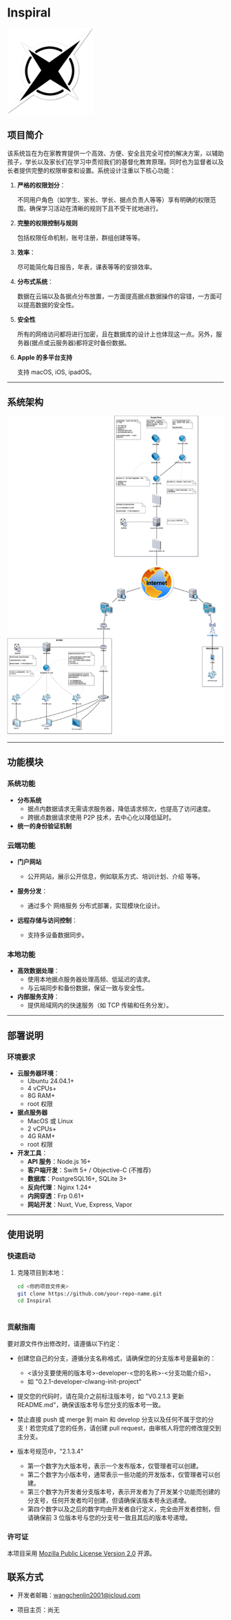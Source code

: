 # Inspiral

<img src="./Logo/All.png" alt="logo" width="200" height="200" />

## 项目简介

该系统旨在为在家教育提供一个高效、方便、安全且完全可控的解决方案，以辅助孩子，学长以及家长们在学习中贯彻我们的基督化教育原理。同时也为监督者以及长者提供完整的权限审查和设置。系统设计注重以下核心功能：



1. **严格的权限划分**：

   不同用户角色（如学生、家长、学长、据点负责人等等）享有明确的权限范围，确保学习活动在清晰的规则下且不受干扰地进行。

2. **完整的权限控制与规则**

   包括权限任命机制，账号注册，群组创建等等。

3. **效率**：

   尽可能简化每日报告，年表，课表等等的安排效率。

4. **分布式系统**：

   数据在云端以及各据点分布放置，一方面提高据点数据操作的容错，一方面可以提高数据的安全性。

5. **安全性**

   所有的网络访问都将进行加密，且在数据库的设计上也体现这一点。另外，服务器(据点或云服务器)都将定时备份数据。

6. **Apple 的多平台支持**

   支持 macOS, iOS, ipadOS。

---



## 系统架构

![网络部署](./diagrams/1.网络部署.png)

---



## 功能模块

### 系统功能

* **分布系统**
  * 据点内数据请求无需请求服务器，降低请求频次，也提高了访问速度。
  * 跨据点数据请求使用 P2P 技术，去中心化以降低延时。
* **统一的身份验证机制**

### 云端功能

- **门户网站**
  - 公开网站，展示公开信息，例如联系方式、培训计划、介绍 等等。
  
- **服务分发**：
  - 通过多个 网络服务 分布式部署，实现模块化设计。
- **远程存储与访问控制**：
  - 支持多设备数据同步。

### 本地功能
- **高效数据处理**：
  - 使用本地据点服务器处理高频、低延迟的请求。
  - 与云端同步和备份数据，保证一致与安全性。
- **内部服务支持**：
  - 提供局域网内的快速服务（如 TCP 传输和任务分发）。

---



## 部署说明

### 环境要求

- **云服务器环境**：
  - Ubuntu 24.04.1+
  - 4 vCPUs+
  - 8G RAM+
  - root 权限
- **据点服务器**
  - MacOS 或 Linux
  - 2 vCPUs+
  - 4G RAM+
  - root 权限
- **开发工具**：
  - **API 服务**：Node.js 16+
  - **客户端开发**：Swift 5+ / Objective-C (不推荐)
  - **数据库**：PostgreSQL16+, SQLite 3+
  - **反向代理**：Nginx 1.24+
  - **内网穿透**：Frp 0.61+
  - **网站开发**：Nuxt, Vue, Express, Vapor



---



## 使用说明

### 快速启动
1. 克隆项目到本地：
   ```bash
   cd <你的项目文件夹>
   git clone https://github.com/your-repo-name.git
   cd Inspiral



### **贡献指南**

 要对源文件作出修改时，请遵循以下约定：

* 创建您自己的分支，遵循分支名称格式，请确保您的分支版本号是最新的：
  * <该分支要使用的版本号>-developer-<您的名称>-<分支功能介绍>，
  * 如 "0.2.1-developer-clwang-init-project"

* 提交您的代码时，请在简介之前标注版本号，如 "V0.2.1.3 更新 README.md"，确保该版本号与您分支的版本号一致。

* 禁止直接 push 或 merge 到 main 和 develop 分支以及任何不属于您的分支！若您完成了您的任务，请创建 pull request，由审核人将您的修改提交到主分支。
* 版本号规范中，"2.1.3.4"
  * 第一个数字为大版本号，表示一个发布版本，仅管理者可以创建。
  * 第二个数字为小版本号，通常表示一些功能的开发版本，仅管理者可以创建。
  * 第三个数字为开发者分支版本号，表示开发者为了开发某个功能而创建的分支号，任何开发者均可创建，但请确保该版本号永远递增。
  * 第四个数字以及之后的数字均由开发者自行定义，完全由开发者控制，但请确保前 3 位版本号与您的分支号一致且其后的版本号递增。



### **许可证**

本项目采用 [Mozilla Public License Version 2.0](LICENSE) 开源。



## **联系方式**

* 开发者邮箱：wangchenlin2001@icloud.com

* 项目主页：尚无
